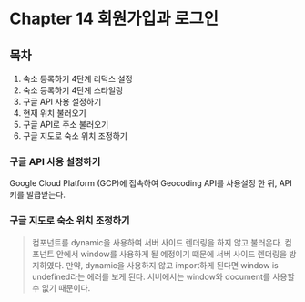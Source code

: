 # Chapter 14 회원가입과 로그인

## 목차
1. 숙소 등록하기 4단계 리덕스 설정
2. 숙소 등록하기 4단계 스타일링
3. 구글 API 사용 설정하기
4. 현재 위치 불러오기
5. 구글 API로 주소 불러오기
6. 구글 지도로 숙소 위치 조정하기

### 구글 API 사용 설정하기

Google Cloud Platform (GCP)에 접속하여 Geocoding API를 사용설정 한 뒤, API 키를 발급받는다.  


### 구글 지도로 숙소 위치 조정하기

> 컴포넌트를 dynamic을 사용하여 서버 사이드 렌더링을 하지 않고 불러온다. 컴포넌트 안에서 window를 사용하게 될 예정이기 떄문에 서버 사이드 렌더링을 방지하였다. 만약, dynamic을 사용하지 않고 import하게 된다면 window is undefined라는 에러를 보게 된다. 서버에서는 window와 document를 사용할 수 없기 때문이다.
